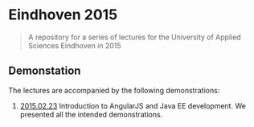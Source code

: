 Eindhoven 2015
==============

> A repository for a series of lectures for the University of Applied
> Sciences Eindhoven in 2015

Demonstation
------------

The lectures are accompanied by the following demonstrations:

1. [2015.02.23][] Introduction to AngularJS and Java EE
   development. We presented all the intended demonstrations.

[2015.02.23]: https://github.com/dvberkel/eindhoven.2015.02.23

